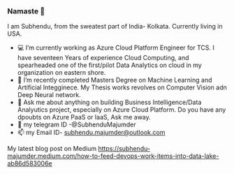 ### Namaste 🙏

I am Subhendu, from the sweatest part of India- Kolkata. Currently living in USA.

- 💻 I’m currently working as Azure Cloud Platform Engineer for TCS. I have seventeen Years of experience Cloud Computing,  and spearheaded one of the first/pilot Data Analytics on cloud in my organization on eastern shore. 
- 🌱 I’m recently completed Masters Degree on Machine Learning and Artificial Integginece. My Thesis works revolves on Computer Vision adn Deep Neural network.
- 💬 Ask me about anything on building Business Intelligence/Data Analyutics project, especially on Azure Cloud Platform. Do you have any dpoubts on Azure PaaS or IaaS, Ask me away. 
- 📱 my telegram ID -@SubhenduMajumder 
- 📫 my Email ID- subhendu.majumder@outlook.com


My latest blog post on Medium
https://subhendu-majumder.medium.com/how-to-feed-devops-work-items-into-data-lake-ab86d583006e

